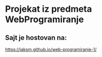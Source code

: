 # Projekat iz predmeta WebProgramiranje

## Sajt je hostovan na:

https://jaksm.github.io/web-programiranje-1/
